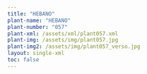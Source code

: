 ```yaml
---
title: "HEBANO"
plant-name: "HEBANO"
plant-number: "057"
plant-xml: /assets/xml/plant057.xml
plant-img: /assets/img/plant057.jpg
plant-img2: /assets/img/plant057_verso.jpg
layout: single-xml
toc: false
---
```

